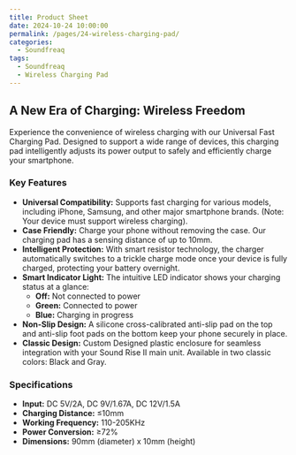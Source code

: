 ```yaml
---
title: Product Sheet
date: 2024-10-24 10:00:00
permalink: /pages/24-wireless-charging-pad/
categories: 
  - Soundfreaq
tags: 
  - Soundfreaq
  - Wireless Charging Pad
---
```


## A New Era of Charging: Wireless Freedom

Experience the convenience of wireless charging with our Universal Fast Charging Pad. Designed to support a wide range of devices, this charging pad intelligently adjusts its power output to safely and efficiently charge your smartphone.

### Key Features

- **Universal Compatibility:** Supports fast charging for various models, including iPhone, Samsung, and other major smartphone brands. (Note: Your device must support wireless charging).
- **Case Friendly:** Charge your phone without removing the case. Our charging pad has a sensing distance of up to 10mm.
- **Intelligent Protection:** With smart resistor technology, the charger automatically switches to a trickle charge mode once your device is fully charged, protecting your battery overnight.
- **Smart Indicator Light:** The intuitive LED indicator shows your charging status at a glance:
  - **Off:** Not connected to power
  - **Green:** Connected to power
  - **Blue:** Charging in progress
- **Non-Slip Design:** A silicone cross-calibrated anti-slip pad on the top and anti-slip foot pads on the bottom keep your phone securely in place.
- **Classic Design:** Custom Designed plastic enclosure for seamless integration with your Sound Rise II main unit. Available in two classic colors: Black and Gray.

### Specifications

- **Input:** DC 5V/2A, DC 9V/1.67A, DC 12V/1.5A
- **Charging Distance:** ≤10mm
- **Working Frequency:** 110-205KHz
- **Power Conversion:** ≥72%
- **Dimensions:** 90mm (diameter) x 10mm (height)
